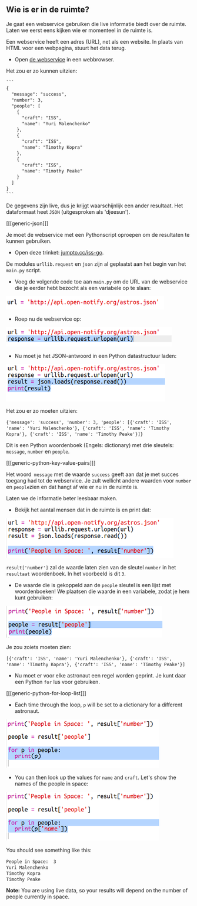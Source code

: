 ## Wie is er in de ruimte?

Je gaat een webservice gebruiken die live informatie biedt over de ruimte. Laten we eerst eens kijken wie er momenteel in de ruimte is.

Een webservice heeft een adres (URL), net als een website. In plaats van HTML voor een webpagina, stuurt het data terug.

+ Open <a href="http://api.open-notify.org/astros.json" target="_blank">de webservice</a> in een webbrowser.

Het zou er zo kunnen uitzien:

    ```
    {
      "message": "success",
      "number": 3,
      "people": [
        {
          "craft": "ISS",
          "name": "Yuri Malenchenko"
        },
        {
          "craft": "ISS",
          "name": "Timothy Kopra"
        },
        {
          "craft": "ISS",
          "name": "Timothy Peake"
        }
      ]
    }
    ```
    

De gegevens zijn live, dus je krijgt waarschijnlijk een ander resultaat. Het dataformaat heet ` JSON ` (uitgesproken als 'djeesun').

[[[generic-json]]]

Je moet de webservice met een Pythonscript oproepen om de resultaten te kunnen gebruiken.

+ Open deze trinket: <a href="http://jumpto.cc/iss-go" target="_blank">jumpto.cc/iss-go</a>.

De modules `urllib.request` en `json` zijn al geplaatst aan het begin van het `main.py` script.

+ Voeg de volgende code toe aan ` main.py ` om de URL van de webservice die je eerder hebt bezocht als een variabele op te slaan:

![screenshot](images/iss-url.png)

+ Roep nu de webservice op:

![screenshot](images/iss-request.png)

+ Nu moet je het JSON-antwoord in een Python datastructuur laden:

![screenshot](images/iss-result.png)

Het zou er zo moeten uitzien:

    {'message': 'success', 'number': 3, 'people': [{'craft': 'ISS', 'name': 'Yuri Malenchenko'}, {'craft': 'ISS', 'name': 'Timothy Kopra'}, {'craft': 'ISS', 'name': 'Timothy Peake'}]}
    

Dit is een Python woordenboek (Engels: dictionary) met drie sleutels: `message`, `number` en `people`.

[[[generic-python-key-value-pairs]]]

Het woord` message` met de waarde ` success ` geeft aan dat je met succes toegang had tot de webservice. Je zult wellicht andere waarden voor ` number ` en ` people `zien en dat hangt af wie er nu in de ruimte is.

Laten we de informatie beter leesbaar maken.

+ Bekijk het aantal mensen dat in de ruimte is en print dat:

![screenshot](images/iss-number.png)

`result['number']` zal de waarde laten zien van de sleutel `number` in het `resultaat` woordenboek. In het voorbeeld is dit ` 3 `.

+ De waarde die is gekoppeld aan de ` people ` sleutel is een lijst met woordenboeken! We plaatsen die waarde in een variabele, zodat je hem kunt gebruiken:

![screenshot](images/iss-people.png)

Je zou zoiets moeten zien:

    [{'craft': 'ISS', 'name': 'Yuri Malenchenko'}, {'craft': 'ISS', 'name': 'Timothy Kopra'}, {'craft': 'ISS', 'name': 'Timothy Peake'}]
    

+ Nu moet er voor elke astronaut een regel worden geprint. Je kunt daar een Python `for` lus voor gebruiken.

[[[generic-python-for-loop-list]]]

+ Each time through the loop, `p` will be set to a dictionary for a different astronaut.

![screenshot](images/iss-people-1a.png)

+ You can then look up the values for `name` and `craft`. Let's show the names of the people in space:

![screenshot](images/iss-people-2.png)

You should see something like this:

    People in Space:  3
    Yuri Malenchenko
    Timothy Kopra
    Timothy Peake
    

**Note:** You are using live data, so your results will depend on the number of people currently in space.